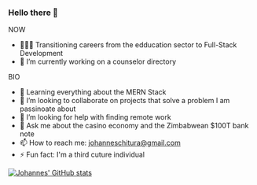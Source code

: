 ### Hello there 👋

<!--
**veggiepilot/veggiepilot** is a ✨ _special_ ✨ repository because its `README.md` (this file) appears on your GitHub profile.
-->

NOW

- 👨🏿‍💻 Transitioning careers from the edducation sector to Full-Stack Development
- 🔭 I’m currently working on a counselor directory

BIO
- 🌱 Learning everything about the MERN Stack
- 👯 I’m looking to collaborate on projects that solve a problem I am passinoate about
- 🤔 I’m looking for help with finding remote work
- 💬 Ask me about the casino economy and the Zimbabwean $100T bank note
- 📫 How to reach me: johanneschitura@gmail.com
- ⚡ Fun fact: I'm a third cuture individual


[![Johannes' GitHub stats](https://github-readme-stats.vercel.app/api?username=veggiepilot)](https://github.com/veggiepilot/github-readme-stats)
